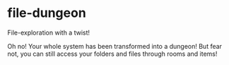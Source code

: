 # file-dungeon
File-exploration with a twist!

Oh no! Your whole system has been transformed into a dungeon!
But fear not, you can still access your folders and files through rooms and items!
